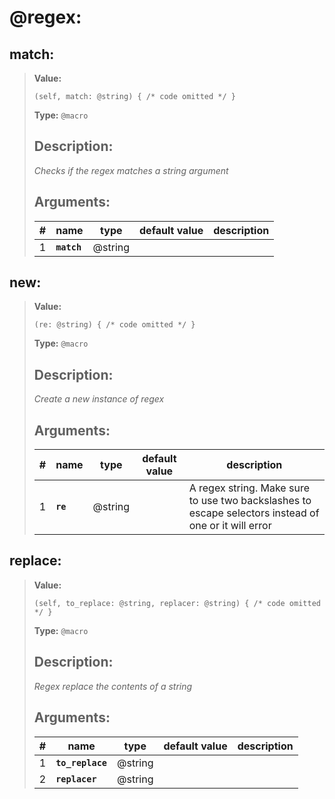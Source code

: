   
# **@regex**: 
 
## **match**:

> **Value:** 
>```spwn
>(self, match: @string) { /* code omitted */ }
>``` 
>**Type:** `@macro` 
>## Description: 
> _Checks if the regex matches a string argument_
>## Arguments:
>
>| # | name | type | default value | description |
>| - | ---- | ---- | ------------- | ----------- |
>| 1 | **`match`** | @string | | |
>

## **new**:

> **Value:** 
>```spwn
>(re: @string) { /* code omitted */ }
>``` 
>**Type:** `@macro` 
>## Description: 
> _Create a new instance of regex_
>## Arguments:
>
>| # | name | type | default value | description |
>| - | ---- | ---- | ------------- | ----------- |
>| 1 | **`re`** | @string | |A regex string. Make sure to use two backslashes to escape selectors instead of one or it will error |
>

## **replace**:

> **Value:** 
>```spwn
>(self, to_replace: @string, replacer: @string) { /* code omitted */ }
>``` 
>**Type:** `@macro` 
>## Description: 
> _Regex replace the contents of a string_
>## Arguments:
>
>| # | name | type | default value | description |
>| - | ---- | ---- | ------------- | ----------- |
>| 1 | **`to_replace`** | @string | | |
>| 2 | **`replacer`** | @string | | |
>
